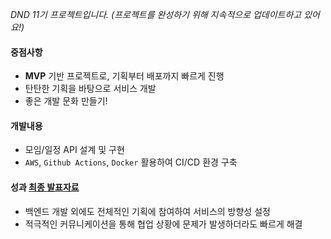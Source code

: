 _DND 11기 프로젝트입니다. (프로젝트를 완성하기 위해 지속적으로 업데이트하고 있어요!)_


#### 중점사항

- **MVP** 기반 프로젝트로, 기획부터 배포까지 빠르게 진행
- 탄탄한 기획을 바탕으로 서비스 개발
- 좋은 개발 문화 만들기!

#### 개발내용

- 모임/일정 API 설계 및 구현
- `AWS`, `Github Actions`, `Docker` 활용하여 CI/CD 환경 구축

#### 성과 [최종 발표자료](https://drive.google.com/file/d/14nUic4F4TaSMmcHhEd4bzr1yrPMWBAzg/view?usp=sharing&#41)

- 백엔드 개발 외에도 전체적인 기획에 참여하여 서비스의 방향성 설정
- 적극적인 커뮤니케이션을 통해 협업 상황에 문제가 발생하더라도 빠르게 해결

[//]: # (#### 결과)
[//]: # (- 최종 발표자료 [Google Drive]&#40;https://drive.google.com/file/d/14nUic4F4TaSMmcHhEd4bzr1yrPMWBAzg/view?usp=sharing&#41;)

